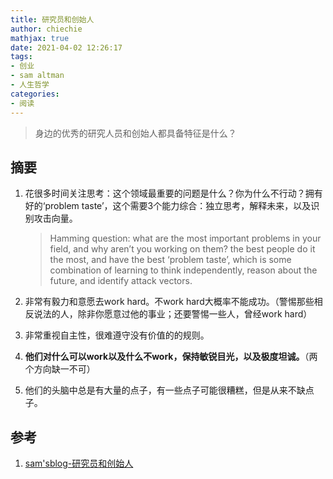 ```yaml
---
title: 研究员和创始人
author: chiechie
mathjax: true
date: 2021-04-02 12:26:17
tags:
- 创业
- sam altman
- 人生哲学
categories:
- 阅读
---
```


> 身边的优秀的研究人员和创始人都具备特征是什么？

## 摘要
1. 花很多时间关注思考：这个领域最重要的问题是什么？你为什么不行动？拥有好的‘problem taste’，这个需要3个能力综合：独立思考，解释未来，以及识别攻击向量。
   
   > Hamming question: what are the most important problems in your field, and why aren’t you working on them?
   > the best people do it the most, and have the best ‘problem taste’, which is some combination of learning to think independently, reason about the future, and identify attack vectors.
   
2. 非常有毅力和意愿去work hard。不work hard大概率不能成功。（警惕那些相反说法的人，除非你愿意过他的事业；还要警惕一些人，曾经work hard）
3. 非常重视自主性，很难遵守没有价值的的规则。
4. **他们对什么可以work以及什么不work，保持敏锐目光，以及极度坦诚。**（两个方向缺一不可）
5. 他们的头脑中总是有大量的点子，有一些点子可能很糟糕，但是从来不缺点子。



## 参考
1. [sam'sblog-研究员和创始人](https://blog.samaltman.com/researchers-and-founders)